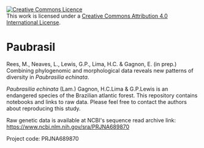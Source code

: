 <a rel="license" href="http://creativecommons.org/licenses/by/4.0/"><img alt="Creative Commons Licence" style="border-width:0" src="https://i.creativecommons.org/l/by/4.0/88x31.png" /></a><br />This work is licensed under a <a rel="license" href="http://creativecommons.org/licenses/by/4.0/">Creative Commons Attribution 4.0 International License</a>.


# Paubrasil
Rees, M., Neaves, L., Lewis, G.P., Lima, H.C. & Gagnon, E. (in prep.) Combining phylogenomic and morphological data reveals new patterns of diversity in *Paubrasilia echinata*.
 

*Paubrasilia echinata* (Lam.) Gagnon, H.C.Lima & G.P.Lewis is an endangered species of the Brazilian atlantic forest.
This repository contains notebooks and links to raw data.
Please feel free to contact the authors about reproducing this study.


Raw genetic data is available at NCBI's sequence read archive link: https://www.ncbi.nlm.nih.gov/sra/PRJNA689870

Project code: PRJNA689870

